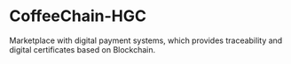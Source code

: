 # CoffeeChain-HGC
Marketplace with digital payment systems, which provides traceability and digital certificates based on Blockchain.
